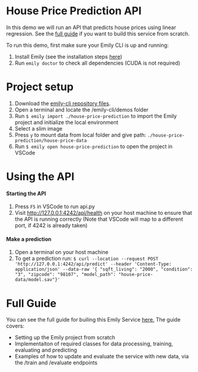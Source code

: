 # House Price Prediction API
In this demo we will run an API that predicts house prices using linear regression. See the [full guide](https://github.com/amboltio/emily-cli/wiki/House-price-prediction) if you want to build this service from scratch.

To run this demo, first make sure your Emily CLI is up and running: 
1. Install Emily (see the installation steps [here](https://github.com/amboltio/emily-cli/))
2. Run ```emily doctor``` to check all dependencies (CUDA is not required)

# Project setup
1. Download the [emily-cli repository files](https://github.com/amboltio/emily-cli).
2. Open a terminal and locate the /emily-cli/demos folder
3. Run ```$ emily import ./house-price-prediction``` to import the Emily project and initialize the local environment
4. Select a slim image
5. Press `y` to mount data from local folder and give path: `./house-price-prediction/house-price-data`
6. Run `$ emily open house-price-prediction` to open the project in VSCode


# Using the API
#### Starting the API
1. Press `F5` in VSCode to run api.py
3. Visit http://127.0.0.1:4242/api/health on your host machine to ensure that the API is running correctly (Note that VSCode will map to a different port, if 4242 is already taken)

#### Make a prediction
1. Open a terminal on your host machine
2. To get a prediction run: `$ curl --location --request POST 'http://127.0.0.1:4242/api/predict' --header 'Content-Type: application/json' --data-raw '{ "sqft_living": "2000", "condition": "3", "zipcode": "98107", "model_path": "house-price-data/model.sav"}'`

# Full Guide
You can see the full guide for builing this Emily Service [here.](https://github.com/amboltio/emily-cli/wiki/House-price-prediction) 
The guide covers:
- Setting up the Emily project from scratch
- Implementaiton of required classes for data processing, training, evaluating and predicting
- Examples of how to update and evaluate the service with new data, via the /train and /evaluate endpoints

